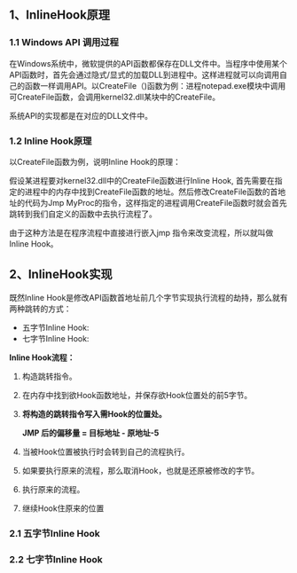 





## 1、InlineHook原理

### 1.1 Windows API 调用过程

在Windows系统中，微软提供的API函数都保存在DLL文件中。当程序中使用某个API函数时，首先会通过隐式/显式的加载DLL到进程中。这样进程就可以向调用自己的函数一样调用API。以CreateFile（)函数为例：进程notepad.exe模块中调用可CreateFile函数，会调用kernel32.dll某块中的CreateFile。

系统API的实现都是在对应的DLL文件中。

### 1.2 Inline Hook原理

以CreateFile函数为例，说明Inline Hook的原理：

假设某进程要对kernel32.dll中的CreateFile函数进行Inline Hook, 首先需要在指定的进程中的内存中找到CreateFile函数的地址。然后修改CreateFile函数的首地址的代码为Jmp MyProc的指令，这样指定的进程调用CreateFile函数时就会首先跳转到我们自定义的函数中去执行流程了。

由于这种方法是在程序流程中直接进行嵌入jmp 指令来改变流程，所以就叫做Inline Hook。



## 2、InlineHook实现

既然Inline Hook是修改API函数首地址前几个字节实现执行流程的劫持，那么就有两种跳转的方式：

- 五字节Inline Hook:
- 七字节Inline Hook:

**Inline Hook流程：**

1. 构造跳转指令。

2. 在内存中找到欲Hook函数地址，并保存欲Hook位置处的前5字节。

3. **将构造的跳转指令写入需Hook的位置处。**

   **JMP 后的偏移量 = 目标地址 - 原地址-5**

4. 当被Hook位置被执行时会转到自己的流程执行。

5. 如果要执行原来的流程，那么取消Hook，也就是还原被修改的字节。

6. 执行原来的流程。

7. 继续Hook住原来的位置

### 2.1 五字节Inline Hook



### 2.2 七字节Inline Hook



